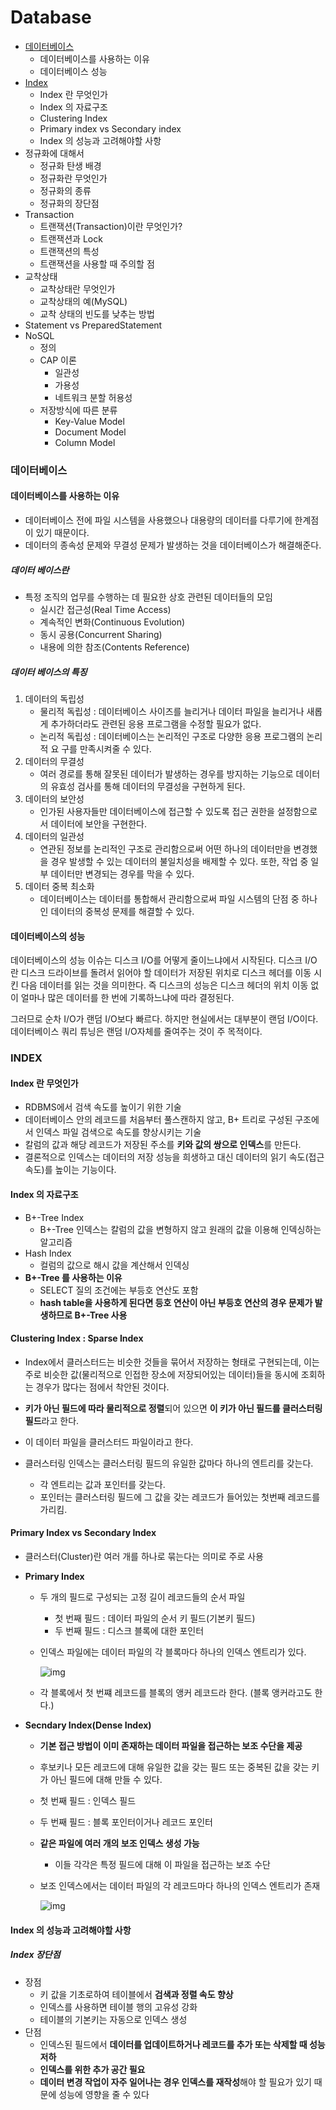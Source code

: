 # Database

- [데이터베이스](#데이터베이스)
  - 데이터베이스를 사용하는 이유
  - 데이터베이스 성능
- [Index](#INDEX)
  - Index 란 무엇인가
  - Index 의 자료구조
  - Clustering Index
  - Primary index vs Secondary index
  - Index 의 성능과 고려해야할 사항
- 정규화에 대해서
  - 정규화 탄생 배경
  - 정규화란 무엇인가
  - 정규화의 종류
  - 정규화의 장단점
- Transaction
  - 트랜잭션(Transaction)이란 무엇인가?
  - 트랜잭션과 Lock
  - 트랜잭션의 특성
  - 트랜잭션을 사용할 때 주의할 점
- 교착상태
  - 교착상태란 무엇인가
  - 교착상태의 예(MySQL)
  - 교착 상태의 빈도를 낮추는 방법
- Statement vs PreparedStatement
- NoSQL
  - 정의
  - CAP 이론
    - 일관성
    - 가용성
    - 네트워크 분할 허용성
  - 저장방식에 따른 분류
    - Key-Value Model
    - Document Model
    - Column Model



### 데이터베이스

#### 데이터베이스를 사용하는 이유

- 데이터베이스 전에 파일 시스템을 사용했으나 대용량의 데이터를 다루기에 한계점이 있기 때문이다.
- 데이터의 종속성 문제와 무결성 문제가 발생하는 것을 데이터베이스가 해결해준다.

##### 데이터 베이스란

- 특정 조직의 업무를 수행하는 데 필요한 상호 관련된 데이터들의 모임
  - 실시간 접근성(Real Time Access)
  - 계속적인 변화(Continuous Evolution)
  - 동시 공용(Concurrent Sharing)
  - 내용에 의한 참조(Contents Reference)

##### 데이터 베이스의 특징

1. 데이터의 독립성 
   - 물리적 독립성 : 데이터베이스 사이즈를 늘리거나 데이터 파일을 늘리거나 새롭게 추가하더라도 관련된 응용 프로그램을 수정할 필요가 없다.
   - 논리적 독립성 : 데이터베이스는 논리적인 구조로 다양한 응용 프로그램의 논리적 요 구를 만족시켜줄 수 있다.
2. 데이터의 무결성
   - 여러 경로를 통해 잘못된 데이터가 발생하는 경우를 방지하는 기능으로 데이터의 유효성 검사를 통해 데이터의 무결성을 구현하게 된다.
3. 데이터의 보안성
   - 인가된 사용자들만 데이터베이스에 접근할 수 있도록 접근 권한을 설정함으로서 데이터에 보안을 구현한다.
4. 데이터의 일관성
   - 연관된 정보를 논리적인 구조로 관리함으로써 어떤 하나의 데이터만을 변경했을 경우 발생할 수 있는 데이터의 불일치성을 배제할 수 있다. 또한, 작업 중 일부 데이터만 변경되는 경우를 막을 수 있다.
5. 데이터 중복 최소화
   - 데이터베이스는 데이터를 통합해서 관리함으로써 파일 시스템의 단점 중 하나인 데이터의 중복성 문제를 해결할 수 있다. 

#### 데이터베이스의 성능

데이터베이스의 성능 이슈는 디스크 I/O를 어떻게 줄이느냐에서 시작된다. 디스크 I/O 란 디스크 드라이브를 돌려서 읽어야 할 데이터가 저장된 위치로 디스크 헤더를 이동 시킨 다음 데이터를 읽는 것을 의미한다. 즉 디스크의 성능은 디스크 헤더의 위치 이동 없이 얼마나 많은 데이터를 한 번에 기록하느냐에 따라 결정된다.

그러므로 순차 I/O가 랜덤 I/O보다 빠르다. 하지만 현실에서는 대부분이 랜덤 I/O이다. 데이터베이스 쿼리 튜닝은 랜덤 I/O자체를 줄여주는 것이 주 목적이다.



### INDEX

#### Index 란 무엇인가

- RDBMS에서 검색 속도를 높이기 위한 기술
- 데이터베이스 안의 레코드를 처음부터 풀스캔하지 않고, B+ 트리로 구성된 구조에서 인덱스 파일 검색으로 속도를 향상시키는 기술
- 칼럼의 값과 해당 레코드가 저장된 주소를 **키와 값의 쌍으로 인덱스**를 만든다.
- 결론적으로 인덱스는 데이터의 저장 성능을 희생하고 대신 데이터의 읽기 속도(접근 속도)를 높이는 기능이다.

#### Index 의 자료구조

- B+-Tree Index
  - B+-Tree 인덱스는 칼럼의 값을 변형하지 않고 원래의 값을 이용해 인덱싱하는 알고리즘
- Hash Index
  - 컬럼의 값으로 해시 값을 계산해서 인덱싱
- **B+-Tree 를 사용하는 이유**
  - SELECT 질의 조건에는 부등호 연산도 포함
  - **hash table을 사용하게 된다면 등호 연산이 아닌 부등호 연산의 경우 문제가 발생하므로 B+-Tree 사용**

#### Clustering Index : Sparse Index

- Index에서 클러스터드는 비슷한 것들을 묶어서 저장하는 형태로 구현되는데, 이는 주로 비슷한 값(물리적으로 인접한 장소에 저장되어있는 데이터)들을 동시에 조회하는 경우가 많다는 점에서 착안된 것이다.

- **키가 아닌 필드에 따라 물리적으로 정렬**되어 있으면 **이 키가 아닌 필드를 클러스터링 필드**라고 한다.
- 이 데이터 파일을 클러스터드 파일이라고 한다.
- 클러스터링 인덱스는 클러스터링 필드의 유일한 값마다 하나의 엔트리를 갖는다.
  - 각 엔트리는 값과 포인터를 갖는다.
  - 포인터는 클러스터링 필드에 그 값을 갖는 레코드가 들어있는 첫번째 레코드를 가리킴.

#### Primary Index vs Secondary Index

- 클러스터(Cluster)란 여러 개를 하나로 묶는다는 의미로 주로 사용

- **Primary Index**

  - 두 개의 필드로 구성되는 고정 길이 레코드들의 순서 파일

    - 첫 번째 필드 : 데이터 파일의 순서 키 필드(기본키 필드)
    - 두 번째 필드 : 디스크 블록에 대한 포인터

  - 인덱스 파일에는 데이터 파일의 각 블록마다 하나의 인덱스 엔트리가 있다.

    ![img](https://www.notion.so/image/https%3A%2F%2Fs3-us-west-2.amazonaws.com%2Fsecure.notion-static.com%2F6300d005-34fb-401c-97fc-bdb3a360db4f%2FUntitled.png?table=block&id=da8407ec-1ed4-4702-a746-c4ea24c76699&spaceId=934f5057-b12d-47a0-a72c-63ac0dcec742&width=860&userId=8761e111-ea53-40f7-86ae-c95924577431&cache=v2)

  - 각 블록에서 첫 번쨰 레코드를 블록의 앵커 레코드라 한다. (블록 앵커라고도 한다.)

- **Secndary Index(Dense Index)**

  - **기본 접근 방법이 이미 존재하는 데이터 파일을 접근하는 보조 수단을 제공**

  - 후보키나 모든 레코드에 대해 유일한 값을 갖는 필드 또는 중복된 값을 갖는 키가 아닌 필드에 대해 만들 수 있다.

  - 첫 번째 필드 : 인덱스 필드

  - 두 번째 필드 : 블록 포인터이거나 레코드 포인터

  - **같은 파일에 여러 개의 보조 인덱스 생성 가능**

    - 이들 각각은 특정 필드에 대해 이 파일을 접근하는 보조 수단

  - 보조 인덱스에서는 데이터 파일의 각 레코드마다 하나의 인덱스 엔트리가 존재

    ![img](https://www.notion.so/image/https%3A%2F%2Fs3-us-west-2.amazonaws.com%2Fsecure.notion-static.com%2F8352f2b2-e4b9-420b-8626-02bed90c5f68%2FUntitled.png?table=block&id=33cb5b6b-99e4-40ba-ba11-4c32479e304f&spaceId=934f5057-b12d-47a0-a72c-63ac0dcec742&width=1530&userId=8761e111-ea53-40f7-86ae-c95924577431&cache=v2)

#### Index 의 성능과 고려해야할 사항

##### Index 장단점 

- 장점
  - 키 값을 기초로하여 테이블에서 **검색과 정렬 속도 향상**
  - 인덱스를 사용하면 테이블 행의 고유성 강화
  - 테이블의 기본키는 자동으로 인덱스 생성
- 단점
  - 인덱스된 필드에서 **데이터를 업데이트하거나 레코드를 추가 또는 삭제할 때 성능저하**
  - **인덱스를 위한 추가 공간 필요**
  - **데이터 변경 작업이 자주 일어나는 경우 인덱스를 재작성**해야 할 필요가 있기 때문에 성능에 영향을 줄 수 있다



















